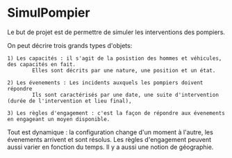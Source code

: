 ﻿# SimulPompier
Le but de projet est de permettre de simuler les interventions des pompiers. 

On peut décrire trois grands types d'objets: 

	1) Les capacités : il s'agit de la posistion des hommes et véhicules, des capacités en fait.
			Elles sont décrits par une nature, une position et un état. 
	
	2) Les évenements : Les incidents auxquels les pompiers doivent répondre
			Ils sont caractérisés par une date, une suite d'intervention (durée de l'intervention et lieu final),
	
	3) Les règles d'engagement : c'est la façon de répondre aux évenements en engageant un moyen disponible.
	
	
Tout est dynamique : la configuration change d'un moment à l'autre, les évenements arrivent et sont résolus. Les règles d'engagement peuvent aussi varier en fonction du temps. Il y a aussi une notion de géographie. 

